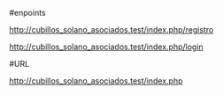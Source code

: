 #enpoints

http://cubillos_solano_asociados.test/index.php/registro 

http://cubillos_solano_asociados.test/index.php/login

#URL

http://cubillos_solano_asociados.test/index.php
